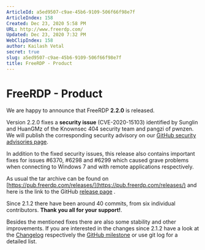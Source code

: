 ```yaml
---
ArticleId: a5ed9507-c9ae-45b6-9109-506f66f98e7f
ArticleIndex: 158
Created: Dec 23, 2020 5:58 PM
URL: http://www.freerdp.com/
Updated: Dec 23, 2020 7:32 PM
WebClipIndex: 158
author: Kailash Vetal
secret: true
slug: a5ed9507-c9ae-45b6-9109-506f66f98e7f
title: FreeRDP - Product
---
```

#  FreeRDP - Product
We are happy to announce that FreeRDP **2.2.0** is released.

Version 2.2.0 fixes a **security issue** (CVE-2020-15103) identified by Sunglin and HuanGMz of the Knownsec 404 security team and pangzi of pwnzen. We will publish the corresponding security advisory on our [GitHub security advisories page](https://github.com/FreeRDP/FreeRDP/security/advisories).

In addition to the fixed security issues, this release also contains important fixes for issues #6370, #6298 and #6299 which caused grave problems when connecting to Windows 7 and with remote applications respectively.

As usual the tar archive can be found on [https://pub.freerdp.com/releases/](https://pub.freerdp.com/releases/) and here is the link to the GitHub [release page](https://github.com/FreeRDP/FreeRDP/releases/tag/2.2.0) .

Since 2.1.2 there have been around 40 commits, from six individual contributors. **Thank you all for your support!**.

Besides the mentioned fixes there are also some stability and other improvements. If you are interested in the changes since 2.1.2 have a look at the [Changelog](https://github.com/FreeRDP/FreeRDP/blob/2.2.0/ChangeLog) respectively the [GitHub milestone](https://github.com/FreeRDP/FreeRDP/milestone/16?closed=1) or use git log for a detailed list.
